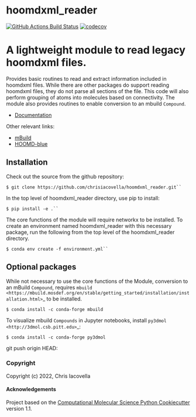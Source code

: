 hoomdxml_reader
==============================
[//]: # (Badges)
[![GitHub Actions Build Status](https://github.com/chrisiacovella/hoomdxml_reader/workflows/CI/badge.svg)](https://github.com/chrisiacovella/hoomdxml_reader/actions?query=workflow%3ACI)
[![codecov](https://codecov.io/gh/chrisiacovella/hoomdxml_reader/branch/main/graph/badge.svg)](https://codecov.io/gh/chrisiacovella/hoomdxml_reader/branch/main)


# A lightweight module to read legacy hoomdxml files.
Provides basic routines to read and extract information included in hoomdxml files.  While there are other packages do support reading hoomdxml files, they do not parse all sections of the file. This code will also perform grouping of atoms into molecules based on connectivity.  The module also provides routines to enable conversion to an mbuild ``Compound``. 

* [Documentation](https://hoomdxml-reader.readthedocs.io/en/latest/)

Other relevant links:

* [mBuild](https://github.com/mosdef-hub/mbuild)
* [HOOMD-blue](http://glotzerlab.engin.umich.edu/hoomd-blue/)

## Installation 

Check out the source from the github repository:

    $ git clone https://github.com/chrisiacovella/hoomdxml_reader.git``

In the top level of hoomdxml_reader directory, use pip to install:

    $ pip install -e .``

The core functions of the module will require networkx to be installed.
To create an environment named hoomdxml_reader with this necessary package,
run the following from the top level of the  hoomdxml_reader directory.

    $ conda env create -f environment.yml``

Optional packages
----------------
While not necessary to use the core functions of the Module, conversion to an mBuild ``Compound``, requires `mbuild <https://mbuild.mosdef.org/en/stable/getting_started/installation/installation.html>`_ to be installed.

    $ conda install -c conda-forge mbuild

To visualize mbuild ``Compounds`` in Jupyter notebooks, install `py3dmol <http://3dmol.csb.pitt.edu>`_:

    $ conda install -c conda-forge py3dmol
git push origin HEAD:

### Copyright

Copyright (c) 2022, Chris Iacovella


#### Acknowledgements
 
Project based on the 
[Computational Molecular Science Python Cookiecutter](https://github.com/molssi/cookiecutter-cms) version 1.1.
